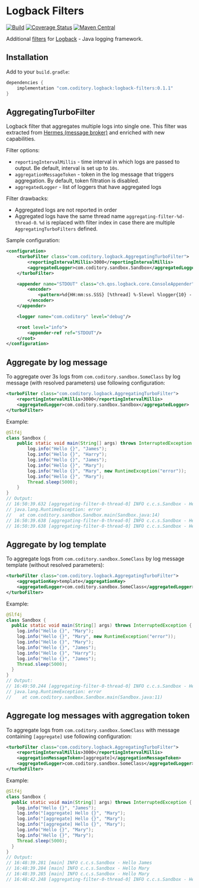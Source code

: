 # Logback Filters
[![Build](https://github.com/coditory/logback-filters/actions/workflows/build.yml/badge.svg)](https://github.com/coditory/logback-filters/actions/workflows/build.yml)
[![Coverage Status](https://coveralls.io/repos/github/coditory/logback-filters/badge.svg?branch=master)](https://coveralls.io/github/coditory/logback-filters?branch=master)
[![Maven Central](https://maven-badges.herokuapp.com/maven-central/com.coditory.common/logback-filters/badge.svg)](https://mvnrepository.com/artifact/com.coditory.common/logback-filters)

Additional [filters](http://logback.qos.ch/manual/filters.html) for [Logback](http://logback.qos.ch) - Java logging
framework.

## Installation

Add to your `build.gradle`:

```gradle
dependencies {
    implementation "com.coditory.logback:logback-filters:0.1.1"
}
```

## AggregatingTurboFilter

Logback filter that aggregates multiple logs into single one. This filter was extracted
from [Hermes (message broker)](https://github.com/allegro/hermes/blob/master/hermes-common/src/main/java/pl/allegro/tech/hermes/infrastructure/logback/AggregatingTurboFilter.java)
and enriched with new capabilities.

Filter options:

- `reportingIntervalMillis` - time interval in which logs are passed to output. Be default, interval is set up to `10s`.
- `aggregationMessageToken` - token in the log message that triggers aggregation. By default, token filtration is
  disabled.
- `aggregatedLogger` - list of loggers that have aggregated logs

Filter drawbacks:

- Aggregated logs are not reported in order
- Aggregated logs have the same thread name `aggregating-filter-%d-thread-0`. `%d` is replaced with filter index in case
  there are multiple `AggregatingTurboFilters` defined.

Sample configuration:

```xml
<configuration>
    <turboFilter class="com.coditory.logback.AggregatingTurboFilter">
        <reportingIntervalMillis>3000</reportingIntervalMillis>
        <aggregatedLogger>com.coditory.sandbox.Sandbox</aggregatedLogger>
    </turboFilter>

    <appender name="STDOUT" class="ch.qos.logback.core.ConsoleAppender">
        <encoder>
            <pattern>%d{HH:mm:ss.SSS} [%thread] %-5level %logger{10} - %msg%n</pattern>
        </encoder>
    </appender>

    <logger name="com.coditory" level="debug"/>

    <root level="info">
        <appender-ref ref="STDOUT"/>
    </root>
</configuration>
```

## Aggregate by log message

To aggregate over 3s logs from `com.coditory.sandbox.SomeClass` by log message (with resolved parameters) use following
configuration:

```xml
<turboFilter class="com.coditory.logback.AggregatingTurboFilter">
    <reportingIntervalMillis>3000</reportingIntervalMillis>
    <aggregatedLogger>com.coditory.sandbox.Sandbox</aggregatedLogger>
</turboFilter>
```

Example:

```java
@Slf4j
class Sandbox {
    public static void main(String[] args) throws InterruptedException {
        log.info("Hello {}", "James");
        log.info("Hello {}", "Harry");
        log.info("Hello {}", "James");
        log.info("Hello {}", "Mary");
        log.info("Hello {}", "Mary", new RuntimeException("error"));
        log.info("Hello {}", "Mary");
        Thread.sleep(5000);
    }
}
// Output:
// 16:50:39.632 [aggregating-filter-0-thread-0] INFO c.c.s.Sandbox - Hello Mary [occurrences=3]
// java.lang.RuntimeException: error
//   at com.coditory.sandbox.Sandbox.main(Sandbox.java:14)
// 16:50:39.638 [aggregating-filter-0-thread-0] INFO c.c.s.Sandbox - Hello James [occurrences=2]
// 16:50:39.638 [aggregating-filter-0-thread-0] INFO c.c.s.Sandbox - Hello Harry [occurrences=1]
```

## Aggregate by log template

To aggregate logs from `com.coditory.sandbox.SomeClass` by log message template (without resolved parameters):

```xml
<turboFilter class="com.coditory.logback.AggregatingTurboFilter">
    <aggregationKey>template</aggregationKey>
    <aggregatedLogger>com.coditory.sandbox.SomeClass</aggregatedLogger>
</turboFilter>
```

Example:

```java
@Slf4j
class Sandbox {
  public static void main(String[] args) throws InterruptedException {
    log.info("Hello {}", "Mary");
    log.info("Hello {}", "Mary", new RuntimeException("error"));
    log.info("Hello {}", "Mary");
    log.info("Hello {}", "James");
    log.info("Hello {}", "Harry");
    log.info("Hello {}", "James");
    Thread.sleep(5000);
  }
}
// Output:
// 16:49:50.244 [aggregating-filter-0-thread-0] INFO c.c.s.Sandbox - Hello Mary [occurrences=6]
// java.lang.RuntimeException: error
//    at com.coditory.sandbox.Sandbox.main(Sandbox.java:11)
```

## Aggregate log messages with aggregation token

To aggregate logs from `com.coditory.sandbox.SomeClass` with message containing `[aggregate]` use following
configuration:

```xml
<turboFilter class="com.coditory.logback.AggregatingTurboFilter">
    <reportingIntervalMillis>3000</reportingIntervalMillis>
    <aggregationMessageToken>[aggregate]</aggregationMessageToken>
    <aggregatedLogger>com.coditory.sandbox.SomeClass</aggregatedLogger>
</turboFilter>
```

Example:

```java
@Slf4j
class Sandbox {
  public static void main(String[] args) throws InterruptedException {
    log.info("Hello {}", "James");
    log.info("[aggregate] Hello {}", "Mary");
    log.info("[aggregate] Hello {}", "Mary");
    log.info("[aggregate] Hello {}", "Mary");
    log.info("Hello {}", "Mary");
    log.info("Hello {}", "Mary");
    Thread.sleep(5000);
  }
}
// Output:
// 16:48:39.281 [main] INFO c.c.s.Sandbox - Hello James
// 16:48:39.284 [main] INFO c.c.s.Sandbox - Hello Mary
// 16:48:39.285 [main] INFO c.c.s.Sandbox - Hello Mary
// 16:48:42.248 [aggregating-filter-0-thread-0] INFO c.c.s.Sandbox - Hello Mary [occurrences=3]
```

